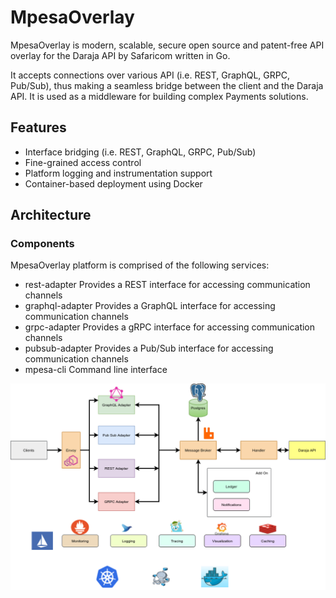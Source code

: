 # MpesaOverlay

MpesaOverlay is modern, scalable, secure open source and patent-free API overlay for the Daraja API by Safaricom written in Go.

It accepts connections over various API (i.e. REST, GraphQL, GRPC, Pub/Sub), thus making a seamless bridge between the client and the Daraja API. It is used as a middleware for building complex Payments solutions.

## Features

- Interface bridging (i.e. REST, GraphQL, GRPC, Pub/Sub)
- Fine-grained access control
- Platform logging and instrumentation support
- Container-based deployment using Docker

## Architecture

### Components

MpesaOverlay platform is comprised of the following services:

- rest-adapter Provides a REST interface for accessing communication channels
- graphql-adapter Provides a GraphQL interface for accessing communication channels
- grpc-adapter Provides a gRPC interface for accessing communication channels
- pubsub-adapter Provides a Pub/Sub interface for accessing communication channels
- mpesa-cli Command line interface

![Mpesa Overlay Architecture](assets/architecture.png)
